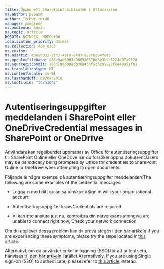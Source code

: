 ```yaml
---
title: Öppna ett SharePoint-bibliotek i Utforskaren
ms.author: pebaum
author: Techwriter40
manager: pamgreen
ms.audience: Admin
ms.topic: article
ROBOTS: NOINDEX, NOFOLLOW
localization_priority: Normal
ms.collection: Adm_O365
ms.custom: ''
ms.assetid: a8e56d32-2bd3-43ce-84df-925f6354fee0
ms.openlocfilehash: d33e0ad6903d960320578d3e3b2b5224d07a9574
ms.sourcegitcommit: a65d196d00adb70045af5caca9828fe44b951f61
ms.translationtype: MT
ms.contentlocale: sv-SE
ms.lasthandoff: 09/04/2019
ms.locfileid: "36751042"
---
```

# <a name="credential-messages-in-sharepoint-or-onedrive"></a><span data-ttu-id="6b56f-102">Autentiseringsuppgifter meddelanden i SharePoint eller OneDrive</span><span class="sxs-lookup"><span data-stu-id="6b56f-102">Credential messages in SharePoint or OneDrive</span></span>

<span data-ttu-id="6b56f-103">Användare kan regelbundet uppmanas av Office för autentiseringsuppgifter till SharePoint Online eller OneDrive när du försöker öppna dokument.</span><span class="sxs-lookup"><span data-stu-id="6b56f-103">Users may be periodically being prompted by Office for credentials to SharePoint Online or OneDrive when attempting to open documents.</span></span>

<span data-ttu-id="6b56f-104">Följande är några exempel på autentiseringsuppgifter meddelanden:</span><span class="sxs-lookup"><span data-stu-id="6b56f-104">The following are some examples of the credential messages:</span></span>

- <span data-ttu-id="6b56f-105">Logga in med ditt organisationskonto</span><span class="sxs-lookup"><span data-stu-id="6b56f-105">Sign in with your organizational account</span></span>

- <span data-ttu-id="6b56f-106">Autentiseringsuppgifter krävs</span><span class="sxs-lookup"><span data-stu-id="6b56f-106">Credentials are required</span></span>

- <span data-ttu-id="6b56f-107">Vi kan inte ansluta just nu, kontrollera din nätverksanslutning</span><span class="sxs-lookup"><span data-stu-id="6b56f-107">We are unable to connect right now, Check your network connection</span></span>

<span data-ttu-id="6b56f-108">Om du upplever dessa problem kan du prova stegen i [den här artikeln](https://support.microsoft.com/help/2913639/office-applications-periodically-prompt-for-credentials-to-sharepoint).</span><span class="sxs-lookup"><span data-stu-id="6b56f-108">If you are experiencing these symptoms, please try the steps located in [this article](https://support.microsoft.com/help/2913639/office-applications-periodically-prompt-for-credentials-to-sharepoint).</span></span>

<span data-ttu-id="6b56f-109">Alternativt, om du använder enkel inloggning (SSO) för att autentisera, hänvisas till [den här artikeln](https://support.microsoft.com/help/4025962/cant-sign-in-after-update-to-office-2016-build-16-0-7967-on-windows-10) i stället.</span><span class="sxs-lookup"><span data-stu-id="6b56f-109">Alternatively, If you are using Single sign-on (SSO) to authenticate, please refer to [this article](https://support.microsoft.com/help/4025962/cant-sign-in-after-update-to-office-2016-build-16-0-7967-on-windows-10) instead.</span></span>

